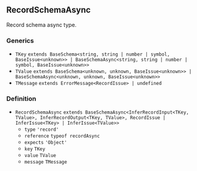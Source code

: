 RecordSchemaAsync
-----------------

Record schema async type.

### Generics

*   `TKey` `extends BaseSchema<string, string | number | symbol, BaseIssue<unknown>> | BaseSchemaAsync<string, string | number | symbol, BaseIssue<unknown>>`
*   `TValue` `extends BaseSchema<unknown, unknown, BaseIssue<unknown>> | BaseSchemaAsync<unknown, unknown, BaseIssue<unknown>>`
*   `TMessage` `extends ErrorMessage<RecordIssue> | undefined`

### Definition

*   `RecordSchemaAsync` `extends BaseSchemaAsync<InferRecordInput<TKey, TValue>, InferRecordOutput<TKey, TValue>, RecordIssue | InferIssue<TKey> | InferIssue<TValue>>`
    *   `type` `'record'`
    *   `reference` `typeof recordAsync`
    *   `expects` `'Object'`
    *   `key` `TKey`
    *   `value` `TValue`
    *   `message` `TMessage`